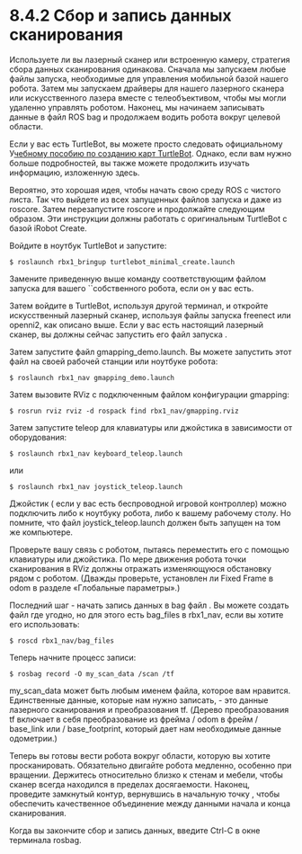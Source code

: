 # 8.4.2 Сбор и запись данных сканирования

Используете ли вы лазерный сканер или встроенную камеру, стратегия сбора данных сканирования одинакова. Сначала мы запускаем любые файлы запуска, необходимые для управления мобильной базой нашего робота. Затем мы запускаем драйверы для нашего лазерного сканера или искусственного лазера вместе с телеобъективом, чтобы мы могли удаленно управлять роботом. Наконец, мы начинаем записывать данные в файл ROS bag и продолжаем водить робота вокруг целевой области. 

Если у вас есть TurtleBot, вы можете просто следовать официальному У[чебному пособию по созданию карт TurtleBot](https://wiki.ros.org/turtlebot_navigation/Tutorials/Build%20a%20map%20with%20SLAM). Однако, если вам нужно больше подробностей, вы также можете продолжить изучать информацию, изложенную здесь.

 Вероятно, это хорошая идея, чтобы начать свою среду ROS с чистого листа. Так что выйдете из всех запущенных файлов запуска и даже из roscore. Затем перезапустите roscore и продолжайте следующим образом. Эти инструкции должны работать с оригинальным TurtleBot с базой iRobot Create. 

Войдите в ноутбук TurtleBot и запустите:

`$ roslaunch rbx1_bringup turtlebot_minimal_create.launch`

Замените приведенную выше команду соответствующим файлом запуска для вашего ``собственного робота, если он у вас есть.

 Затем войдите в TurtleBot, используя другой терминал, и откройте искусственный лазерный сканер, используя файлы запуска freenect или openni2, как описано выше. Если у вас есть настоящий лазерный сканер, вы должны сейчас запустить его файл запуска . 

Затем запустите файл gmapping\_demo.launch. Вы можете запустить этот файл на своей рабочей станции или ноутбуке робота:

`$ roslaunch rbx1_nav gmapping_demo.launch`

Затем вызовите RViz с подключенным файлом конфигурации gmapping:

`$ rosrun rviz rviz -d rospack find rbx1_nav/gmapping.rviz`

Затем запустите  teleop для клавиатуры или джойстика в зависимости от оборудования:

`$ roslaunch rbx1_nav keyboard_teleop.launch`

или

`$ roslaunch rbx1_nav joystick_teleop.launch`

Джойстик \( если у вас есть беспроводной игровой контроллер\) можно подключить либо к ноутбуку робота, либо к вашему рабочему столу. Но помните, что файл joystick\_teleop.launch должен быть запущен на том же компьютере.

 Проверьте вашу связь с роботом, пытаясь переместить его с помощью клавиатуры или джойстика. По мере движения робота точки сканирования в RViz должны отражать изменяющуюся обстановку рядом с роботом. \(Дважды проверьте, установлен ли Fixed Frame в  odom в разделе «Глобальные параметры».\) 

Последний шаг - начать запись данных в bag файл . Вы можете создать файл где угодно, но для этого есть bag\_files в  rbx1\_nav, если вы хотите его использовать:

`$ roscd rbx1_nav/bag_files`

Теперь начните процесс записи:

`$ rosbag record -O my_scan_data /scan /tf`

my\_scan\_data может быть любым именем файла, которое вам нравится. Единственные данные, которые нам нужно записать, - это данные лазерного сканирования и преобразования tf. \(Дерево преобразования tf включает в себя преобразование из фрейма / odom в фрейм / base\_link или / base\_footprint, который дает нам необходимые данные одометрии.\)

 Теперь вы готовы вести робота вокруг области, которую вы хотите просканировать. Обязательно двигайте робота медленно, особенно при вращении. Держитесь относительно близко к стенам и мебели, чтобы сканер всегда находился в пределах досягаемости. Наконец, проведите замкнутый контур, вернувшись в начальную точку , чтобы обеспечить качественное объединение между данными начала и конца сканирования. 

Когда вы закончите сбор и запись данных, введите Ctrl-C в окне терминала rosbag.

